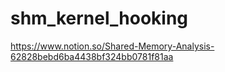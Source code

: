# shm_kernel_hooking

https://www.notion.so/Shared-Memory-Analysis-62828bebd6ba4438bf324bb0781f81aa
